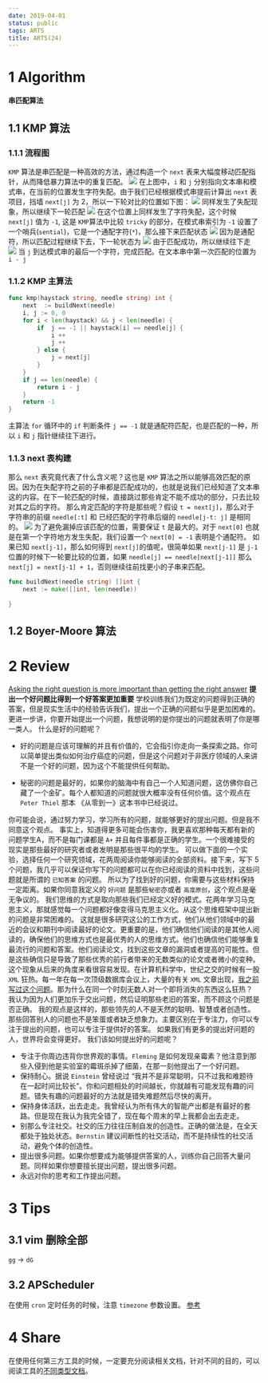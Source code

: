 ```yaml
---
date: 2019-04-01
status: public
tags: ARTS
title: ARTS(24)
---
```


# 1 Algorithm
**串匹配算法**
## 1.1 KMP 算法
### 1.1.1 流程图
`KMP` 算法是串匹配是一种高效的方法，通过构造一个 `next` 表来大幅度移动匹配指针，从而降低暴力算法中的重复匹配。
![](./_image/2019-04-05-14-57-36.jpg)
在上图中，`i` 和 `j` 分别指向文本串和模式串，在当前的位置发生字符失配。由于我们已经根据模式串提前计算出 `next` 表项目，挡墙 `next[j]` 为 2，所以一下轮对比的位置如下图：
![](./_image/2019-04-05-15-42-00.jpg)
同样发生了失配现象，所以继续下一轮匹配
![](./_image/2019-04-05-15-44-36.jpg)
在这个位置上同样发生了字符失配，这个时候 `next[j]` 值为 `-1`, 这是 `KMP`算法中比较 `tricky` 的部分，在模式串索引为 `-1` 设置了一个哨兵(`sential`)，它是一个通配字符(`*`)，那么接下来匹配状态
![](./_image/2019-04-05-15-07-47.jpg)
因为是通配符，所以匹配过程继续下去，下一轮状态为
![](./_image/2019-04-05-15-09-21.jpg)
由于匹配成功，所以继续往下走
![](./_image/2019-04-05-15-11-49.jpg)
当 `j` 到达模式串的最后一个字符，完成匹配。在文本串中第一次匹配的位置为 `i - j`
### 1.1.2 KMP 主算法
```go
func kmp(haystack string, needle string) int {
    next  := buildNext(needle)
    i, j := 0, 0
    for i < len(haystack) && j < len(needle) {
        if  j == -1 || haystack[i] == needle[j] {
            i ++ 
            j ++
        } else {
            j = next[j]
        }
    }
    if j == len(needle) {
        return i - j 
    }
    return -1
}
```
主算法 `for` 循环中的 `if` 判断条件 `j == -1` 就是通配符匹配，也是匹配的一种，所以 `i` 和 `j` 指针继续往下进行。

### 1.1.3 next 表构建
那么 `next` 表究竟代表了什么含义呢？这也是 `KMP` 算法之所以能够高效匹配的原因。因为在失配字符之前的子串都是匹配成功的，也就是说我们已经知道了文本串这的内容。在下一轮匹配的时候，直接跳过那些肯定不能不成功的部分，只去比较对其之后的字符。
那么肯定匹配的字符是那些呢？假设 `t = next[j]`，那么对于字符串的前缀 `needle[:t]` 和 已经匹配的字符串后缀的 `needle[j-t: j]` 是相同的。
![](./_image/2019-04-05-15-37-59.jpg)
为了避免漏掉应该匹配的位置，需要保证 `t` 是最大的。对于 `next[0]` 也就是在第一个字符地方发生失配，我们设置一个 `next[0] = -1` 表明是个通配符。
如果已知 `next[j-1]`，那么如何得到 `next[j]`的值呢，很简单如果 `next[j-1]` 是 `j-1` 位置的时候下一轮要比较的位置，如果 `needle[j] == needle[next[j-1]]` 那么 `next[j] = next[j-1] + 1`，否则继续往前找更小的子串来匹配。
```go
func buildNext(needle string) []int {
    next := make([]int, len(needle))
    
}
```

## 1.2 Boyer-Moore 算法

# 2 Review
[Asking the right question is more important than getting the right answer](https://lemire.me/blog/2018/12/06/asking-the-right-question-is-more-important-than-getting-the-right-answer/?utm_source=wanqu.co&utm_campaign=Wanqu+Daily&utm_medium=ios&nsukey=0d7l5lCPqRewi4loTtLnn8iD1qEE2FYO5N%2BlI4yoz6P8Vahjcz22PZztQ4fo1EgQh%2F0TKU3hsCn6zq4enephVlrUcszl1S1cZi32hgJH1wRZe407gmHyyFCNYywSAjLeHubdM9weuX60rRPaF8M%2BznjfoCpb%2BZd7BSZdwoDaTLqry33tChoZdCvCrR9qgUlO%2BTTabcpyihjR13lsQFFZsw%3D%3D)
**提出一个好问题比得到一个好答案更加重要**
学校训练我们为既定的问题得到正确的答案，但是现实生活中的经验告诉我们，提出一个正确的问题似乎是更加困难的。
更进一步讲，你要开始提出一个问题，我想说明的是你提出的问题就表明了你是哪一类人。
什么是好的问题呢？

- 好的问题是应该可理解的并且有价值的，它会指引你走向一条探索之路。你可以简单提出类似如何治疗癌症的问题，但是这个问题对于非医疗领域的人来讲不是一个好的问题，因为这个不能提供任何帮助。

- 秘密的问题是最好的，如果你的脑海中有自己一个人知道问题，这仿佛你自己藏了一个金矿。每个人都知道的问题就很大概率没有任何价值。这个观点在 `Peter Thiel` 那本 《从零到一》这本书中已经说过。


你可能会说，通过努力学习，学习所有的问题，就能够更好的提出问题。但是我不同意这个观点。
事实上，知道得更多可能会伤害你，我更喜欢那种每天都有新的问题学生A，而不是每门课都是 `A+` 并且每件事都是正确的学生。一个很难接受的现实是那些最好的研究者或者发明是那些很平均的学生。
可以做下面的一个实验，选择任何一个研究领域，花两周阅读你能够阅读的全部资料。接下来，写下 5 个问题，我几乎可以保证你写下的问题都可以在你已经阅读的资料中找到，这些问题就是所谓的 `已知答案` 的问题。
所以为了找到好的问题，你需要与这些材料保持一定距离。如果你同意我定义的 `好问题` 是那些`秘密`亦或者 `高度原创`，这个观点是毫无争议的。
我们思维的方式是取向那些我们已经定义好的模式。花两年学习马克思主义，那就感觉每一个问题都好像变得马克思主义化。从这个思维框架中提出新的问题是非常困难的。
这就是很多研究这公的工作方式，他们从他们领域中的最近的会议和期刊中阅读最好的论文。更重要的是，他们确信他们阅读的是其他人阅读的，确保他们的思维方式也是最优秀的人的思维方式。他们也确信他们能够重复最流行的问题和答案。他们阅读论文，找到这些文章的漏洞或者提高的可能性。但是这些确信只是导致了那些优秀的前行者带来的无数类似的论文或者微小的变种。
这个现象从后来的角度来看很容易发现。在计算机科学中，世纪之交的时候有一股 `XML` 狂热。每一年在每一次顶级数据库会议上，大量的有关 `XML` 文章出现，[我之前写过这个问题](https://lemire.me/blog/2013/01/14/xml-for-databases-a-dead-idea/)。那为什么在同一个时刻无数人对一个即将消失的东西这么狂热？
我认为因为人们更加乐于交出问题，然后证明那些老旧的答案，而不顾这个问题是否正确。
我的观点是这样的，那些领先的人不是天然的聪明、智慧或者创造性。那些回答别人的问题也不是笨蛋或者缺乏想象力。主要区别在于专注力，你可以专注于提出的问题，也可以专注于提供好的答案。
如果我们有更多的提出好问题的人，世界将会变得更好。
我们该如何提出好的问题呢？
- 专注于你周边违背你世界观的事情。`Fleming` 是如何发现亲霉素？他注意到那些入侵到他是实验室的霉斑杀掉了细菌，在那一刻他提出了一个好问题。
- 保持耐心。据说 `Einstein` 曾经说过 “我并不是非常聪明，只不过我和难题待在一起时间比较长”。你和问题相处的时间越长，你就越有可能发现有趣的问题。错失有趣的问题最好的方法就是错失难题然后尽快的离开。
- 保持身体活跃，出去走走。我曾经认为所有伟大的智能产出都是有最好的套路。但是现在我认为我完全错了，现在每个周末的早上我都会出去走走。
- 别那么专注社交。社交的压力往往压制自发的创造性。正确的做法是，在全天都处于独处状态。`Bernstin` 建议间断性的社交活动，而不是持续性的社交活动，避免个体的创造性。
- 提出很多问题。如果你想要成为能够提供答案的人，训练你自己回答大量问题。同样如果你想要擅长提出问题，提出很多问题。
- 永远对你的思考和工作提出问题。

# 3 Tips
## 3.1 vim 删除全部
`gg` -> `dG`
## 3.2 APScheduler 
在使用 `cron` 定时任务的时候，注意 `timezone`  参数设置。
[参考](https://apscheduler.readthedocs.io/en/latest/modules/triggers/cron.html)
# 4 Share
在使用任何第三方工具的时候，一定要充分阅读相关文档，针对不同的目的，可以阅读工具的[不同类型文档](https://gaufung.com/post/sheng-huo/arts-22#toc_1)。